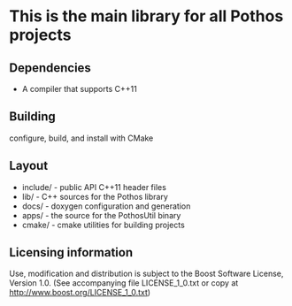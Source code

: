 # This is the main library for all Pothos projects

## Dependencies

* A compiler that supports C++11

## Building

configure, build, and install with CMake

## Layout

* include/ - public API C++11 header files
* lib/ - C++ sources for the Pothos library
* docs/ - doxygen configuration and generation
* apps/ - the source for the PothosUtil binary
* cmake/ - cmake utilities for building projects

## Licensing information

Use, modification and distribution is subject to the Boost Software
License, Version 1.0. (See accompanying file LICENSE_1_0.txt or copy at
http://www.boost.org/LICENSE_1_0.txt)
